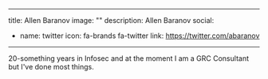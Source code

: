 
---
title: Allen Baranov
image: ""
description: Allen Baranov
social:

  - name: twitter
    icon: fa-brands fa-twitter
    link: https://twitter.com/abaranov

---

20-something years in Infosec and at the moment I am a GRC Consultant but I've done most things.